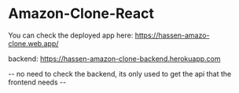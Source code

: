 # Amazon-Clone-React

You can check the deployed app here: https://hassen-amazo-clone.web.app/

backend: https://hassen-amazon-clone-backend.herokuapp.com

-- no need to check the backend, its only used to get the api that the frontend needs --
